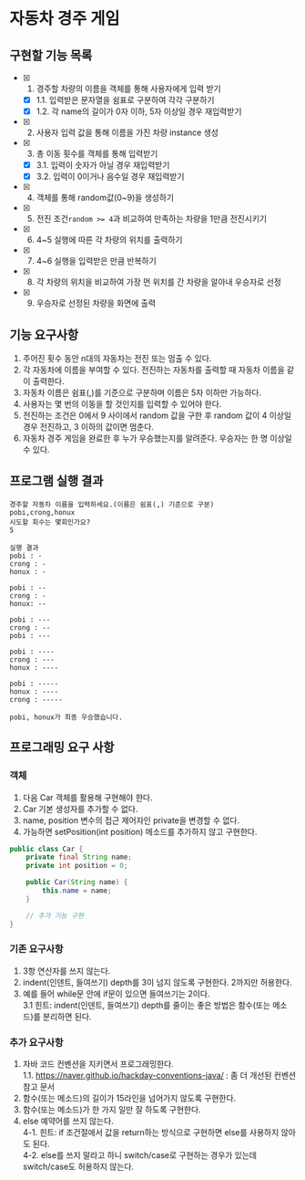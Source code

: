 # 자동차 경주 게임
## 구현할 기능 목록
- [x] 1. 경주할 차량의 이름을 객체를 통해 사용자에게 입력 받기
  - [x] 1.1. 입력받은 문자열을 쉼표로 구분하여 각각 구분하기
  - [x] 1.2. 각 name의 길이가 0자 이하, 5자 이상일 경우 재입력받기
- [x] 2. 사용자 입력 값을 통해 이름을 가진 차량 instance 생성
- [x] 3. 총 이동 횟수를 객체를 통해 입력받기
  - [x] 3.1. 입력이 숫자가 아닐 경우 재입력받기
  - [x] 3.2. 입력이 0이거나 음수일 경우 재입력받기
- [x] 4. 객체를 통해 random값(0~9)을 생성하기
- [x] 5. 전진 조건`random >= 4`과 비교하여 만족하는 차량을 1만큼 전진시키기
- [x] 6. 4~5 실행에 따른 각 차량의 위치를 출력하기
- [x] 7. 4~6 실행을 입력받은 만큼 반복하기
- [x] 8. 각 차량의 위치을 비교하여 가장 먼 위치를 간 차량을 알아내 우승자로 선정
- [x] 9. 우승자로 선정된 차량을 화면에 출력
## 기능 요구사항
1. 주어진 횟수 동안 n대의 자동차는 전진 또는 멈출 수 있다.
2. 각 자동차에 이름을 부여할 수 있다. 전진하는 자동차를 출력할 때 자동차 이름을 같이 출력한다.
3. 자동차 이름은 쉼표(,)를 기준으로 구분하며 이름은 5자 이하만 가능하다.
4. 사용자는 몇 번의 이동을 할 것인지를 입력할 수 있어야 한다.
5. 전진하는 조건은 0에서 9 사이에서 random 값을 구한 후 random 값이 4 이상일 경우 전진하고, 3 이하의 값이면 멈춘다.
6. 자동차 경주 게임을 완료한 후 누가 우승했는지를 알려준다. 우승자는 한 명 이상일 수 있다.
## 프로그램 실행 결과
```
경주할 자동차 이름을 입력하세요.(이름은 쉼표(,) 기준으로 구분)
pobi,crong,honux
시도할 회수는 몇회인가요?
5

실행 결과 
pobi : -
crong : -
honux : -

pobi : --
crong : -
honux: --

pobi : ---
crong : --
pobi : ---

pobi : ----
crong : ---
honux : ----

pobi : -----
honux : ----
crong : -----

pobi, honux가 최종 우승했습니다.
```
## 프로그래밍 요구 사항
### 객체
1. 다음 Car 객체를 활용해 구현해야 한다.
2. Car 기본 생성자를 추가할 수 없다.
3. name, position 변수의 접근 제어자인 private을 변경할 수 없다.
4. 가능하면 setPosition(int position) 메소드를 추가하지 않고 구현한다.
```java
public class Car {
    private final String name;
    private int position = 0;

    public Car(String name) {
        this.name = name;
    }

    // 추가 기능 구현
}
```
### 기존 요구사항
1. 3항 연산자를 쓰지 않는다.
2. indent(인덴트, 들여쓰기) depth를 3이 넘지 않도록 구현한다. 2까지만 허용한다.
3. 예를 들어 while문 안에 if문이 있으면 들여쓰기는 2이다.\
  3.1 힌트: indent(인덴트, 들여쓰기) depth를 줄이는 좋은 방법은 함수(또는 메소드)를 분리하면 된다.
### 추가 요구사항
1. 자바 코드 컨벤션을 지키면서 프로그래밍한다.\
  1.1. https://naver.github.io/hackday-conventions-java/ : 좀 더 개선된 컨벤션 참고 문서
2. 함수(또는 메소드)의 길이가 15라인을 넘어가지 않도록 구현한다.
3. 함수(또는 메소드)가 한 가지 일만 잘 하도록 구현한다.
4. else 예약어를 쓰지 않는다.\
  4-1. 힌트: if 조건절에서 값을 return하는 방식으로 구현하면 else를 사용하지 않아도 된다.\
  4-2. else를 쓰지 말라고 하니 switch/case로 구현하는 경우가 있는데 switch/case도 허용하지 않는다.
